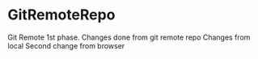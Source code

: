 # GitRemoteRepo
Git Remote 1st phase.
Changes done from git remote repo
Changes from local
Second change from browser
